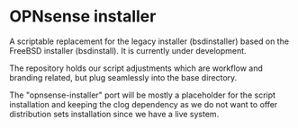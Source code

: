 OPNsense installer
==================

A scriptable replacement for the legacy installer (bsdinstaller) based
on the FreeBSD installer (bsdinstall).  It is currently under development.

The repository holds our script adjustments which are workflow and
branding related, but plug seamlessly into the base directory.

The "opnsense-installer" port will be mostly a placeholder for the
script installation and keeping the clog dependency as we do not want
to offer distribution sets installation since we have a live system.
